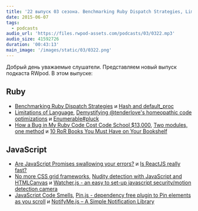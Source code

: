 ```yaml
---
title: '22 выпуск 03 сезона. Benchmarking Ruby Dispatch Strategies, Limitations of Language, Is ReactJS really fast?, Watcher.js и прочее'
date: 2015-06-07
tags:
  - podcasts
audio_url: 'https://files.rwpod-assets.com/podcasts/03/0322.mp3'
audio_size: 41592726
duration: '00:43:13'
main_image: '/images/static/03/0322.png'
---
```


Добрый день уважаемые слушатели. Представляем новый выпуск подкаста RWpod. В этом выпуске:

## Ruby

- [Benchmarking Ruby Dispatch Strategies](http://devblog.avdi.org/2015/06/03/benchmarking-ruby-dispatch-strategies/) и [Hash and default_proc](http://thingsinabucket.com/2015/05/27/hash_default_proc/)
- [Limitations of Language](http://idiosyncratic-ruby.com/29-limitations-of-language.html), [Demystifying @tenderlove's homeopathic code optimizations](http://nithinbekal.com/posts/homeopathic-code-optimizations/) и [Enumerable#pluck](https://github.com/rails/rails/pull/20350)
- [How a Bug in My Ruby Code Cost Code School $13,000](https://www.codeschool.com/blog/2015/06/04/how-a-bug-in-my-ruby-code-cost-code-school-13000/), [Two modules, one method](http://dabrorius.github.io/2015/06/two-modules-one-method.html) и [10 RoR Books You Must Have on Your Bookshelf](https://netguru.co/blog/ruby-rails-books)

## JavaScript

- [Are JavaScript Promises swallowing your errors?](http://jamesknelson.com/are-es6-promises-swallowing-your-errors/) и [Is ReactJS really fast?](http://blog.500tech.com/is-reactjs-fast/)
- [No more CSS grid frameworks](http://leo.github.io/blog/no-more-css-grid-frameworks/), [Nudity detection with JavaScript and HTMLCanvas](http://www.patrick-wied.at/static/nudejs/) и [Watcher.js - an easy to set-up javascript security/motion detection camera](http://martijnwelker.github.io/Watcher.js/)
- [JavaScript Code Smells](http://elijahmanor.com/javascript-smells/), [Pin.js - dependency free plugin to Pin elements as you scroll](http://mauriciosoares.github.io/pin.js/) и [NotifyMe.js – A Simple Notification Library](http://shivganesh.com/2015/05/notifyme-js-a-simple-notification-library/)
